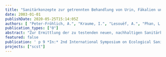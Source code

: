 ```yaml
---
title: "Sanitärkonzepte zur getrennten Behandlung von Urin, Fäkalien und Grauwasser"
date: 2003-01-01
publishDate: 2020-05-25T15:14:05Z
authors: [ "Peter-Fröhlich, A.", "Kraume, I.", "Lesouëf, A.", "Phan, L.", "Gommery, L.", "Oldenburg, M." ]
publication_types: ["0"]
abstract: "Zur Ermittlung der zu testenden neuen, nachhaltigen Sanitärkonzepte wurde eine Vorstudie durchgeführt. Diese Studie beinhaltet einen Kostenvergleich zwischen zwei neuen Sanitärkonzepten mit Schwerkraft- und Vakuumseparationstoiletten und dem konventionellen System. Es konnte gezeigt werden, dass die neuen Sanitärsysteme, abhängig von den Rahmenbedingungen, Kostenvorteile haben. Aus diesem Grund wurde das Pilotprojekt zum Test der oben genannten neuen Sanitärkonzepte unter realistischen Bedingungen in Berlin/Brandenburg gestartet. Das Sanitärkonzept mit Schwerkrafttrenntoiletten wird voraussichtlich im Sommer 2003 in Betrieb gehen."
featured: false
publication: ' p 9 *In:* 2nd International Symposium on Ecological Sanitation 2003. Lübeck. 6. - 11.4.2003'
projects: ["scst"]
---
```


